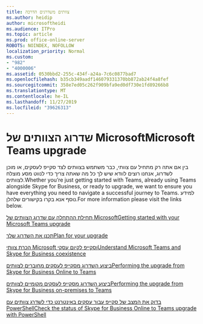 ```yaml
---
title: צוותים משדרגים הדרכה
ms.author: heidip
author: microsoftheidi
ms.audience: ITPro
ms.topic: article
ms.prod: office-online-server
ROBOTS: NOINDEX, NOFOLLOW
localization_priority: Normal
ms.custom:
- "982"
- "4000006"
ms.assetid: 0530bbd2-255c-434f-a24a-7c6c0877bad7
ms.openlocfilehash: b35cb349aadf146079331370bb872ab24f4a8fef
ms.sourcegitcommit: 358e7ed05c262f909bfa9ed0df730e1fd89266b8
ms.translationtype: MT
ms.contentlocale: he-IL
ms.lasthandoff: 11/27/2019
ms.locfileid: "39626313"
---
```

# <a name="microsoft-teams-upgrade"></a><span data-ttu-id="38d97-102">שדרוג הצוותים של Microsoft</span><span class="sxs-lookup"><span data-stu-id="38d97-102">Microsoft Teams upgrade</span></span>

<span data-ttu-id="38d97-103">בין אם אתה רק מתחיל עם צוותי, כבר משתמש בצוותים לצד סקייפ לעסקים, או מוכן לשדרוג, אנחנו רוצים לוודא שיש לך כל מה שאתה צריך כדי לנווט מסע מוצלח לצוותים.</span><span class="sxs-lookup"><span data-stu-id="38d97-103">Whether you’re just getting started with Teams, already using Teams alongside Skype for Business, or ready to upgrade, we want to ensure you have everything you need to navigate a successful journey to Teams.</span></span> <span data-ttu-id="38d97-104">למידע נוסף אנא בקרו בקישורים שלהלן.</span><span class="sxs-lookup"><span data-stu-id="38d97-104">For more information please visit the links below.</span></span>

[<span data-ttu-id="38d97-105">תחילת ההתחלה עם שדרוג הצוותים של Microsoft</span><span class="sxs-lookup"><span data-stu-id="38d97-105">Getting started with your Microsoft Teams upgrade</span></span>](https://docs.microsoft.com/MicrosoftTeams/upgrade-start-here)

[<span data-ttu-id="38d97-106">תכנן את השדרוג שלך</span><span class="sxs-lookup"><span data-stu-id="38d97-106">Plan for your upgrade</span></span>](https://docs.microsoft.com/MicrosoftTeams/upgrade-plan-journey)

[<span data-ttu-id="38d97-107">הכרת צוותי Microsoft וסקייפ לקיום עסקי</span><span class="sxs-lookup"><span data-stu-id="38d97-107">Understand Microsoft Teams and Skype for Business coexistence</span></span>](https://docs.microsoft.com/MicrosoftTeams/teams-and-skypeforbusiness-coexistence-and-interoperability)

[<span data-ttu-id="38d97-108">ביצוע השדרוג מסקייפ לעסקים מחוברים לצוותים</span><span class="sxs-lookup"><span data-stu-id="38d97-108">Performing the upgrade from Skype for Business Online to Teams</span></span>](https://docs.microsoft.com/MicrosoftTeams/upgrade-to-teams-execute-skypeforbusinessonline)

[<span data-ttu-id="38d97-109">ביצוע השדרוג מסקייפ לעסקים מקומיים לצוותים</span><span class="sxs-lookup"><span data-stu-id="38d97-109">Performing the upgrade from Skype for Business on-premises to Teams</span></span>](https://docs.microsoft.com/MicrosoftTeams/upgrade-to-teams-execute-skypeforbusinesshybridonprem)
 
[<span data-ttu-id="38d97-110">בדוק את המצב של סקייפ עבור עסקים באינטרנט כדי לשדרג צוותים עם PowerShell</span><span class="sxs-lookup"><span data-stu-id="38d97-110">Check the status of Skype for Business Online to Teams upgrade with PowerShell</span></span>](https://docs.microsoft.com/powershell/module/skype/get-csteamsupgradestatus?view=skype-ps)